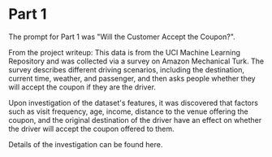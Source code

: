 # Part 1

The prompt for Part 1 was "Will the Customer Accept the Coupon?". 

From the project writeup: This data is from the UCI Machine Learning Repository and was collected via a survey on Amazon Mechanical Turk. The survey describes different driving scenarios, including the destination, current time, weather, and passenger, and then asks people whether they will accept the coupon if they are the driver.

Upon investigation of the dataset's features, it was discovered that factors such as visit frequency, age, income, distance to the venue offering the coupon, and the original destination of the driver have an effect on whether the driver will accept the coupon offered to them.

Details of the investigation can be found here.
